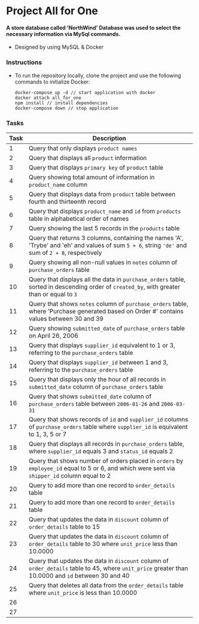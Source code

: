 # Project All for One

#### A store database called 'NorthWind' Database was used to select the necessary information via MySql commands.

* Designed by using MySQL & Docker

### Instructions
* To run the repository locally, clone the project and use the following commands to initialize Docker:
  
  ```
  docker-compose up -d // start application with docker
  docker attach all_for_one
  npm install // install dependencies
  docker-compose down // stop application
  ```

### Tasks

  | Task     | Description |
  | ----------- | ----------- |
  | 1   | Query that only displays `product names` |
  | 2   | Query that displays all `product` information |
  | 3   | Query that displays `primary key` of `product` table |
  | 4   | Query showing total amount of information in `product_name` column |
  | 5   | Query that displays data from `product` table between fourth and thirteenth record |
  | 6   | Query that displays `product_name` and `id` from `products` table in alphabetical order of names |
  | 7   | Query showing the last 5 records in the `products` table |
  | 8   | Query that returns 3 columns, containing the names 'A', 'Trybe' and 'eh' and values of sum `5 + 6`, string `'de'` and sum of `2 + 8`, respectively|
  | 9   | Query showing all non-null values in `notes` column of `purchase_orders` table |
  | 10  | Query that displays all the data in `purchase_orders` table, sorted in descending order of `created_by`, with greater than or equal to `3` |
  | 11  | Query that shows `notes` column of `purchase_orders` table, where 'Purchase generated based on Order #' contains values between 30 and 39 |
  | 12  | Query showing `submitted_date` of `purchase_orders` table on April 26, 2006 |
  | 13  | Query that displays `supplier_id` equivalent to 1 or 3, referring to the `purchase_orders` table |
  | 14  | Query that displays `supplier_id` between 1 and 3, referring to the `purchase_orders` table |
  | 15  | Query that displays only the hour of all records in `submitted_date` column of `purchase_orders` table |
  | 16  | Query that shows `submitted_date` column of `purchase_orders` table between `2006-01-26` and `2006-03-31` |
  | 17  | Query that shows records of `id` and `supplier_id` columns of `purchase_orders` table where `supplier_id` is equivalent to 1, 3, 5 or 7 |
  | 18  | Query that displays all records in `purchase_orders` table, where `supplier_id` equals 3 and `status_id` equals 2 |
  | 19  | Query that shows number of orders placed in `orders` by `employee_id` equal to 5 or 6, and which were sent via `shipper_id` column equal to 2 |
  | 20  | Query to add more than one record to `order_details` table |
  | 21  | Query to add more than one record to `order_details` table |
  | 22  | Query that updates the data in `discount` column of `order_details` table to 15 |
  | 23  | Query that updates the data in `discount` column of `order_details` table to 30 where `unit_price` less than 10.0000 |
  | 24  | Query that updates the data in `discount` column of `order_details` table to 45, where `unit_price` greater than 10.0000 and `id` between 30 and 40 |
  | 25  | Query that deletes all data from the `order_details` table where `unit_price` is less than 10.0000 |
  | 26  |  |
  | 27  |  |
